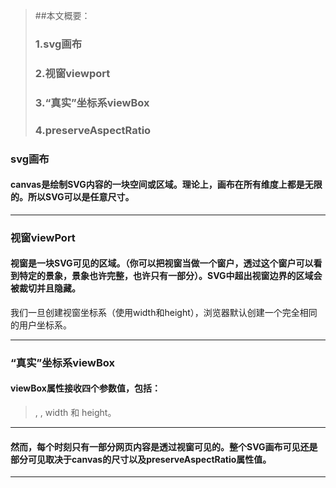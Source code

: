 > ##本文概要：
> ### 1.svg画布
> ### 2.视窗viewport
> ### 3.“真实”坐标系viewBox
> ### 4.preserveAspectRatio

### svg画布
#### canvas是绘制SVG内容的一块空间或区域。理论上，画布在所有维度上都是无限的。所以SVG可以是任意尺寸。


---
### 视窗viewPort
#### 视窗是一块SVG可见的区域。（你可以把视窗当做一个窗户，透过这个窗户可以看到特定的景象，景象也许完整，也许只有一部分）。SVG中超出视窗边界的区域会被裁切并且隐藏。
我们一旦创建视窗坐标系（使用width和height），浏览器默认创建一个完全相同的用户坐标系。


---
### “真实”坐标系viewBox
#### viewBox属性接收四个参数值，包括：
> <min-x>, <min-y>, width 和 height。



---
#### 然而，每个时刻只有一部分网页内容是透过视窗可见的。整个SVG画布可见还是部分可见取决于canvas的尺寸以及preserveAspectRatio属性值。



---

